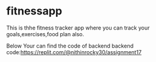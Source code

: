 # fitnessapp
This is thhe fitness tracker app where you can track your goals,exercises,food plan also.

Below Your can find the code of backend
backend code:https://replit.com/@nithinrocky30/assignment17
